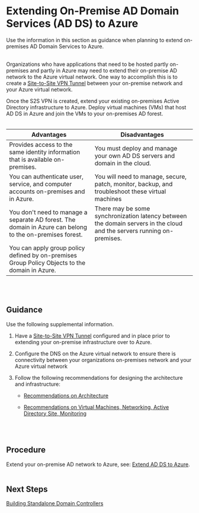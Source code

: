 # Extending On-Premise AD Domain Services (AD DS) to Azure
Use the information in this section as guidance when planning to extend on-premises AD Domain Services to Azure.
<br />
<br />

Organizations who have applications that need to be hosted partly on-premises and partly in Azure may need to extend their on-premise AD network to the Azure virtual network. One way to accomplish this is to create a [Site-to-Site VPN Tunnel](4.2-Deploying-Site-to-Site-VPN-to-Enable-Connectivity-to-On-Premise-ADDS.md) between your on-premise network and your Azure virtual network. 

Once the S2S VPN is created, extend your existing on-premises Active Directory infrastructure to Azure. Deploy virtual machines (VMs) that host AD DS in Azure and join the VMs to your on-premises AD forest.
<br />
<br />

|**Advantages** | **Disadvantages** |  
| -------------| -------------| 
| Provides access to the same identity information that is available on-premises.  | You must deploy and manage your own AD DS servers and domain in the cloud. |
| You can authenticate user, service, and computer accounts on-premises and in Azure.  | You will need to manage, secure, patch, monitor, backup, and troubleshoot these virtual machines |
| You don't need to manage a separate AD forest. The domain in Azure can belong to the on-premises forest.  | There may be some synchronization latency between the domain servers in the cloud and the servers running on-premises. |	
|You can apply group policy defined by on-premises Group Policy Objects to the domain in Azure. | |
<br />
<br />

## Guidance
Use the following supplemental information.

1. Have a [Site-to-Site VPN Tunnel](4.2-Deploying-Site-to-Site-VPN-to-Enable-Connectivity-to-On-Premise-ADDS.md) configured and in place prior to extending your on-premise infrastructure over to Azure. 
	
2. Configure the DNS on the Azure virtual network to ensure there is connectivity between your organizations on-premises network and your Azure virtual network
	
3. Follow the following recommendations for designing the architecture and infrastructure:
   - [Recommendations on Architecture](https://docs.microsoft.com/en-us/azure/architecture/reference-architectures/identity/adds-extend-domain#architecture)

   - [Recommendations on Virtual Machines, Networking, Active Directory Site, Monitoring](https://docs.microsoft.com/en-us/azure/architecture/reference-architectures/identity/adds-extend-domain#recommendations)
<br />
<br />

## Procedure
Extend your on-premise AD network to Azure, see: [Extend AD DS to Azure](https://docs.microsoft.com/en-us/azure/architecture/reference-architectures/identity/adds-extend-domain#deploy-the-solution).
<br />
<br />

## Next Steps
[Building Standalone Domain Controllers](4.4-Building-Standalone-Domain-Controllers-in-Azure.md)
